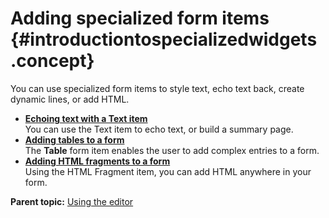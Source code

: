 # Adding specialized form items {#introductiontospecializedwidgets .concept}

You can use specialized form items to style text, echo text back, create dynamic lines, or add HTML.

-   **[Echoing text with a Text item](wi_echoing_text_with_a_text_item.md)**  
You can use the Text item to echo text, or build a summary page.
-   **[Adding tables to a form](wi_adding_tables_to_a_form.md)**  
The **Table** form item enables the user to add complex entries to a form.
-   **[Adding HTML fragments to a form](wi_adding_html_fragments_to_a_form.md)**  
Using the HTML Fragment item, you can add HTML anywhere in your form.

**Parent topic:** [Using the editor](cr_using_the_editor_toc.md)
